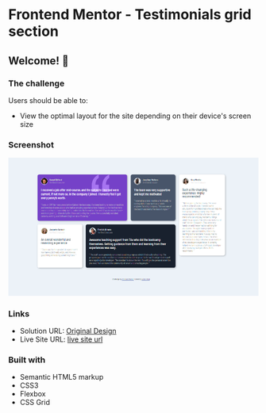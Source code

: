 # Frontend Mentor - Testimonials grid section

## Welcome! 👋

### The challenge

Users should be able to:

- View the optimal layout for the site depending on their device's screen size

### Screenshot

![](./images/Screenshot.png)

### Links

- Solution URL: [Original Design](https://www.frontendmentor.io/challenges/clipboard-landing-page-5cc9bccd6c4c91111378ecb9)
- Live Site URL: [live site url](https://jolly-poincare-065667.netlify.app/)

### Built with

- Semantic HTML5 markup
- CSS3
- Flexbox
- CSS Grid
